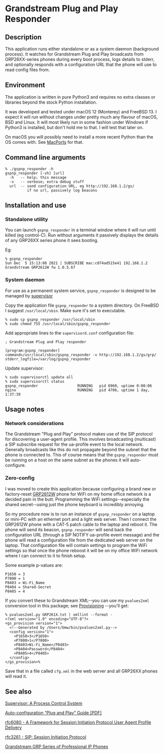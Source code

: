 # Grandstream Plug and Play Responder
## Description

This application runs either standalone or as a system daemon
(background process). It watches for Grandstream Plug and Play
broadcasts from GRP26XX-series phones during every boot process,
logs details to stderr, and optionally responds with a configuration
URL that the phone will use to read config files from.

## Environment

The application is written in pure Python3 and requires no extra
classes or libraries beyond the stock Python installation.

It was developed and tested under macOS 12 (Monterey) and FreeBSD
13.  I expect it will run without changes under pretty much any
flavour of macOS, BSD and Linux. It will most likely run in some
fashion under Windows if Python3 is installed, but don't hold me
to that.  I will test that later on.

On macOS you will possibly need to install a more recent Python than
the OS comes with. See [MacPorts](https://www.macports.org/) for that.

## Command line arguments
```
% ./gspnp_responder -h
gspnp_responder [-vh] [url]
  -h   -- help; this message
  -v   -- verbose; extra debug stuff
  url  -- send configuration URL, eg http://192.168.1.2/gs/
          if no url, passively log beacons
```

## Installation and use
### Standalone utility

You can launch `gspnp_responder` in a terminal window where it will
run until killed (eg control-C). Run without arguments it passively
displays the details of any GRP26XX series phone it sees booting.

Eg:
```
% gspnp_responder
Sun Dec  5 15:13:08 2021 | SUBSCRIBE mac:c074ad515e41 192.168.1.2 Grandstream GRP2612W fw 1.0.5.67
```

### System daemon

For use as a permanent system service, `gspnp_responder` is designed to be
managed by [supervisor](http://supervisord.org/)

Copy the application file `gspnp_responder` to a system directory.
On FreeBSD I suggest `/usr/local/sbin`. Make sure it's set to
executable.
```
% sudo cp gspnp_responder /usr/local/sbin
% sudo chmod 755 /usr/local/sbin/gspnp_responder
```

Add appropriate lines to the `supervisord.conf` configuration file:
```
; Grandstream Plug and Play responder

[program:gspnp_responder]
command=/usr/local/sbin/gspnp_responder -v http://192.168.1.2/gs/grp/
stderr_logfile=/var/log/gspnp_responder
```

Update supervisor:
```
% sudo supervisorctl update all
% sudo supervisorctl status
gspnp_responder                  RUNNING   pid 6960, uptime 0:00:06
nginx                            RUNNING   pid 4706, uptime 1 day, 1:37:39
```

## Usage notes

### Network considerations
The Grandstream "Plug and Play" protocol makes use of the SIP
protocol for discovering a user-agent profile. This involves
broadcasting (multicast) a SIP subscribe request for the ua-profile
event to the local network.  Generally broadcasts like this do not
propagate beyond the subnet that the phone is connected to. This
of course means that the `gspnp_responder` must be running on a host
on the same subnet as the phones it will auto-configure.

### Zero-config
I was moved to create this application because configuring a brand
new or factory-reset
[GRP2612W](https://www.grandstream.com/products/ip-voice-telephony/carrier-grade-ip-phones/grp-series-professional-ip-phones/product/grp2612-p-w?hsLang=en)
phone for WiFi on my home office network is a decided
pain in the butt. Programming the WiFi settings--especially the
shared secret--using just the phone keyboard is incredibly annoying.

So my procedure now is to run an instance of `gspnp_responder` on
a laptop or mini-PC with an ethernet port and a light web server.
Then I connect the GRP2612W phone with a CAT-5 patch cable to the
laptop and reboot it.  The phone will send its beacon, `gspnp_responder`
will send back the configuration URL (through a SIP NOTIFY ua-profile
event message) and the phone will read a configuration file from
the dedicated web server on the laptop. That configuration file
will contain settings to program the WiFi settings so that once the
phone reboost it will be on my office WiFi network where I can
connect to it to finish setup.

Some example p-values are:
```
P1650 = 3
P7800 = 1
P8403 = Wi-Fi_Name
P8404 = Shared-Secret
P8405 = 4
```

If you convert these to Grandstream XML--you can use my `pvalues2xml`
conversion tool in this package; see
[Provisioning](https://github.com/brucemwalker/gs_tools/tree/main/provisioning)
--you'll get:
```
% pvalues2xml.py GRP261X.txt | xmllint --format -
<?xml version="1.0" encoding="UTF-8"?>
<gs_provision version="1">
  <!--Generated by /Users/bmw/bin/pvalues2xml.py-->
  <config version="1">
    <P1650>3</P1650>
    <P7800>1</P7800>
    <P8403>Wi-Fi_Name</P8403>
    <P8404>Password</P8404>
    <P8405>4</P8405>
  </config>
</gs_provision>% 
```

Save that in a file called `cfg.xml` in the web server and all
GRP26XX phones will read it.

## See also

[Supervisor: A Process Control System](http://supervisord.org/)

[Auto-configuration “Plug and Play” Guide [PDF]](https://www.grandstream.com/hubfs/Product_Documentation/GRP2600_Plug_and_Play_Guide.pdf?hsLang=en)

[rfc6080 - A Framework for Session Initiation Protocol User Agent Profile Delivery](https://datatracker.ietf.org/doc/html/rfc6080)

[rfc3261 - SIP: Session Initiation Protocol](https://datatracker.ietf.org/doc/html/rfc3261)

[Grandstream GRP Series of Professional IP Phones](https://www.grandstream.com/products/ip-voice-telephony/carrier-grade-ip-phones?hsLang=en)

